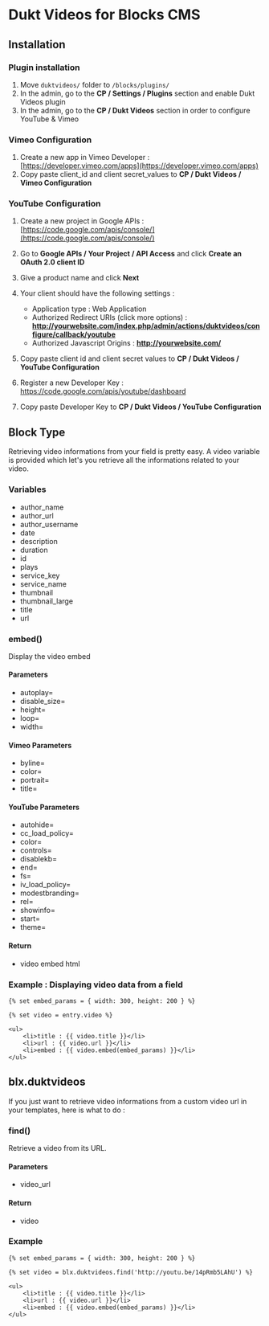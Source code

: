 # Dukt Videos for Blocks CMS

## Installation

### Plugin installation

1. Move `duktvideos/` folder to `/blocks/plugins/`
2. In the admin, go to the **CP / Settings / Plugins** section and enable Dukt Videos plugin
3. In the admin, go to the **CP / Dukt Videos** section in order to configure YouTube & Vimeo

### Vimeo Configuration

1. Create a new app in Vimeo Developer : [https://developer.vimeo.com/apps](https://developer.vimeo.com/apps)
2. Copy paste client_id and client secret_values to **CP / Dukt Videos / Vimeo Configuration**

### YouTube Configuration

1. Create a new project in Google APIs : [https://code.google.com/apis/console/](https://code.google.com/apis/console/)
2. Go to **Google APIs / Your Project / API Access** and click **Create an OAuth 2.0 client ID**
3. Give a product name and click **Next**
4. Your client should have the following settings :
	- Application type : Web Application
	- Authorized Redirect URIs (click more options) : **http://yourwebsite.com/index.php/admin/actions/duktvideos/configure/callback/youtube**
	- Authorized Javascript Origins : **http://yourwebsite.com/**
5. Copy paste client id and client secret values to **CP / Dukt Videos / YouTube Configuration**

6. Register a new Developer Key : https://code.google.com/apis/youtube/dashboard
7. Copy paste Developer Key to **CP / Dukt Videos / YouTube Configuration**

## Block Type

Retrieving video informations from your field is pretty easy. A video variable is provided which let's you retrieve all the informations related to your video.


### Variables

- author_name
- author_url
- author_username
- date
- description
- duration
- id
- plays
- service_key
- service_name
- thumbnail
- thumbnail_large
- title
- url

### embed()

Display the video embed

#### Parameters

- autoplay=
- disable_size=
- height=
- loop=
- width=

#### Vimeo Parameters

- byline=
- color=
- portrait=
- title=

#### YouTube Parameters
- autohide=
- cc_load_policy=
- color=
- controls=
- disablekb=
- end=
- fs=
- iv_load_policy=
- modestbranding=
- rel=
- showinfo=
- start=
- theme=

#### Return

- video embed html


### Example : Displaying video data from a field

	{% set embed_params = { width: 300, height: 200 } %}
	
	{% set video = entry.video %}
	
	<ul>
		<li>title : {{ video.title }}</li>
		<li>url : {{ video.url }}</li>
		<li>embed : {{ video.embed(embed_params) }}</li>
	</ul>


## blx.duktvideos

If you just want to retrieve video informations from a custom video url in your templates, here is what to do :

### find()

Retrieve a video from its URL.

#### Parameters

- video_url

#### Return

- video

### Example

	{% set embed_params = { width: 300, height: 200 } %}

	{% set video = blx.duktvideos.find('http://youtu.be/14pRmb5LAhU') %}
	
	<ul>
		<li>title : {{ video.title }}</li>
		<li>url : {{ video.url }}</li>
		<li>embed : {{ video.embed(embed_params) }}</li>
	</ul>


